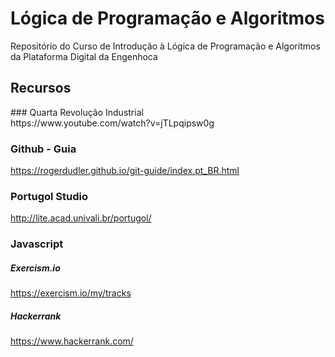 # Lógica de Programação e Algoritmos

Repositório do Curso de Introdução à Lógica de Programação e Algoritmos da Plataforma Digital da Engenhoca

## Recursos

<p>
### Quarta Revolução Industrial </br>
https://www.youtube.com/watch?v=jTLpqipsw0g</br>

### Github - Guia </br>
https://rogerdudler.github.io/git-guide/index.pt_BR.html </br>

### Portugol Studio</br>
http://lite.acad.univali.br/portugol/ </br>

### Javascript</br>

##### Exercism.io</br>
https://exercism.io/my/tracks</br>

##### Hackerrank</br>
https://www.hackerrank.com/</br>

<p/>
